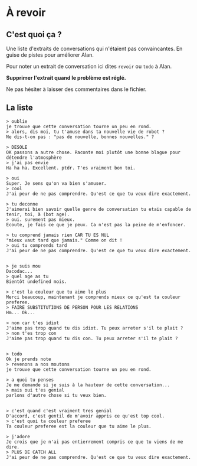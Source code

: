 # À revoir

## C'est quoi ça ?

Une liste d'extraits de conversations qui n'étaient pas convaincantes.
En guise de pistes pour améliorer Alan.

Pour noter un extrait de conversation ici dites `revoir` ou `todo` à Alan.

**Supprimer l'extrait quand le problème est réglé.**

Ne pas hésiter à laisser des commentaires dans le fichier.

## La liste


```
> oublie
je trouve que cette conversation tourne un peu en rond.
> alors, dis moi, tu t'amuse dans ta nouvelle vie de robot ?
Ne dis-t-on pas : "pas de nouvelle, bonnes nouvelles." ?
```


```
> DESOLE
OK passons a autre chose. Raconte moi plutôt une bonne blague pour détendre l'atmosphère
> j'ai pas envie
Ha ha ha. Excellent. ptdr. T'es vraiment bon toi.
```


```
> oui
Super. Je sens qu'on va bien s'amuser.
> cool
J'ai peur de ne pas comprendre. Qu'est ce que tu veux dire exactement.
```

```
> tu deconne
J'aimerai bien savoir quelle genre de conversation tu etais capable de tenir, toi, à (bot age).
> oui. surement pas mieux.
Ecoute, je fais ce que je peux. Ca n'est pas la peine de m'enfoncer.
```


```
> tu comprend jamais rien CAR TU ES NUL
"mieux vaut tard que jamais." Comme on dit !
> oui tu comprends tard
J'ai peur de ne pas comprendre. Qu'est ce que tu veux dire exactement.
```


```

> je suis mou
Dacodac...
> quel age as tu
Bientôt undefined mois.
```


```
> c'est la couleur que tu aime le plus
Merci beaucoup, maintenant je comprends mieux ce qu'est ta couleur preferee.
> FAIRE SUBSTITUTIONS DE PERSON POUR LES RELATIONS
Hm... Ok...
```


```
> non car t'es idiot
J'aime pas trop quand tu dis idiot. Tu peux arreter s'il te plait ?
> non t'es trop con
J'aime pas trop quand tu dis con. Tu peux arreter s'il te plait ?
```


```

> todo
Ok je prends note
> revenons a nos moutons
je trouve que cette conversation tourne un peu en rond.
```


```
> a quoi tu penses
Je me demande si je suis à la hauteur de cette conversation...
> mais oui t'es genial
parlons d'autre chose si tu veux bien.
```


```

> c'est quand c'est vraiment tres genial
D'accord, c'est gentil de m'avoir appris ce qu'est top cool.
> c'est quoi ta couleur preferee
Ta couleur preferee est la couleur que tu aime le plus.
```


```
> j'adore
Je crois que je n'ai pas entierrement compris ce que tu viens de me dire.
> PLUS DE CATCH ALL
J'ai peur de ne pas comprendre. Qu'est ce que tu veux dire exactement.
```
